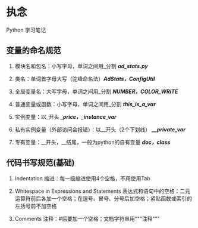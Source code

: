 # **执念**

Python 学习笔记

## 变量的命名规范

1. 模块名和包名：小写字母，单词之间用_分割 ***ad_stats.py***  

2. 类名：单词首字母大写（驼峰命名法）***AdStats，ConfigUtil***  

3. 全局变量名：大写字母，单词之间用_分割 ***NUMBER，COLOR_WRITE***

4. 普通变量或函数：小写字母，单词之间用_分割 ***this_is_a_var***

5. 实例变量：以_开头 ***_price，_instance_var***

6. 私有实例变量（外部访问会报错）：以__开头（2个下划线） ***__private_var***

7. 专有变量：__开头，__结尾，一般为python的自有变量 ***__doc__，__class__***

## 代码书写规范(基础)

1. Indentation 缩进：每一级缩进使用4个空格，不用使用Tab

2. Whitespace in Expressions and Statements 表达式和语句中的空格：二元运算符前后各加一个空格；在逗号、冒号、分号后加空格；紧贴函数或索引的左括号前不加空格

3. Comments 注释：#后要加一个空格；文档字符串用"""注释"""
